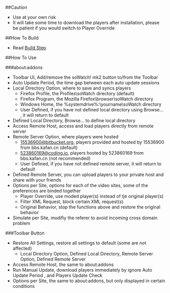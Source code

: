 ##Caution

- Use at your own risk
- It will take some time to download the players after installation, please be patient if you would switch to Player Override

##How To Build

- Read <a href="https://github.com/jc3213/Misc/blob/master/Manual/en-US/HowToBuild.md">Build Step</a>

##How To Use

###about:addons
- Toolbar UI, Add/remove the soWatch! mk2 button to/from the Toolbar
- Auto Update Period, the time gap between each auto update sessions
- Local Directory Option, where to save and syncs players
  - Firefox Profile, the Profiles\soWatch directory (default)
  - Firefox Program, the Mozilla Firefox\browser\soWatch directory
  - Windows Home, the %systemdrive%:\yourname\soWatch directory
  - User Defined, if you have not defined local directory using Browse... , it will return to default
- Defined Local Directory, Browse... to define local directory
- Access Remote Host, access and load players directly from remote server
- Remote Server Option, where players were hosted
  - 15536900@bitbucket.org, players provided and hosted by 15536900 from bbs.kafan.cn (default)
  - 523860169@coding.io, players hosted by 523860169 from bbs.kafan.cn (not recommended)
  - User Defined, if you have not defined remote server, it will return to default
- Defined Remote Server, you can upload players to your private host and share with your friends
- Options per Site, options for each of the video sites, some of the preferences are binded together
  - Player Override, use moded player(s) instead of tje original player(s)
  - Filter XML Request, block certain XML request(s)
  - Original Behavior, stop the functions above and restore the original behavior
- Simulate per Site, modifiy the referer to avoid incoming cross domain problem

###Toolbar Button

- Restore All Settings, restore all settings to default (some are not affected)
  - Local Directory Option, Defined Local Directory, Remote Server Option, Defined Remote Server
- Access Remote Host, the same to about:addons
- Run Manual Update, download players immediately by ignore Auto Update Period , and Players Update Check
- Options per Site, the same to about:addons, but only displayed in certain conditions
